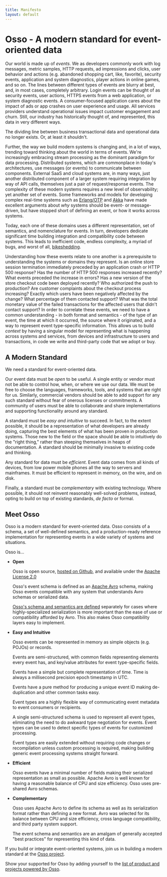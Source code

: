 ```yaml
---
title: Manifesto
layout: default
---
```


# Osso - A modern standard for event-oriented data

Our world is made up of _events_. We as developers commonly work with log
messages, metric samples, HTTP requests, ad impressions and clicks, user
behavior and actions (e.g. abandoned shopping cart, like, favorite), security
events, application and system diagnostics, player actions in online games, and
so on. The lines between different types of events are blurry at best, and, in
most cases, completely arbitrary. Login events can be thought of as security
events, user actions, HTTPS events from a web application, or system diagnostic
events. A consumer-focused application cares about the impact of ads or app
crashes on user experience and usage. All services providers understand
operational issues impact customer engagement and churn. Still, our industry has
historically thought of, and represented, this data in very different ways.

The dividing line between business transactional data and operational data no
longer exists. Or, at least it shouldn't.

Further, the way we build modern systems is changing and, in a lot of ways,
trending toward thinking about the world in terms of events. We're increasingly
embracing stream processing as the dominant paradigm for data processing.
Distributed systems, which are commonplace in today's architectures, use
messages (or events) to communicate between components. External SaaS and cloud
systems are, in many ways, just another distributed component of a larger system
requiring integration by way of API calls, themselves just a pair of
request/response events. The complexity of these modern systems requires a new
level of observability; yet another set of events. Some frameworks and models
for developing complex real-time systems such as [Erlang/OTP][erlang] and
[Akka][akka] have made excellent arguments about _why_ systems should be event-
or message-driven, but have stopped short of defining an event, or how it works
across systems.

[erlang]: https://www.erlang.org/
[akka]: http://akka.io/

Today, each one of these domains uses a different representation, set of
semantics, and nomenclature for events. In turn, developers dedicate significant
time building integration and compatibility code between systems. This leads to
inefficient code, endless complexity, a myriad of bugs, and worst of all,
[bikeshedding][law-of-triviality].

[law-of-triviality]: https://en.wikipedia.org/wiki/Law_of_triviality

Understanding how these events relate to one another is a prerequisite to
understanding the systems or domains they represent. Is an online store session
termination immediately preceded by an application crash or HTTP 500 response?
Has the number of HTTP 500 responses increased recently? What events preceded
the increase in errors? Has a new version of the store checkout code been
deployed recently? Who authorized the push to production? Are customer
complaints about the checkout process increasing? Exactly which users have been
negatively affected by the change? What percentage of them contacted support?
What was the total monetary value of the failed transactions for the affected
users that didn't contact support? In order to correlate these events, we need
to have a common understanding - in both format and semantics - of the type of
an event, the time at which it occurred, the source where it originated, and a
way to represent event type-specific information. This allows us to build
_context_ by having a singular model for representing what is happening across
systems and services, from devices and infrastructure to users and transactions,
in code we write and third-party code that we adopt or buy.

## A Modern Standard

We need a standard for event-oriented data.

Our event data must be _open_ to be useful. A single entity or vendor must not
be able to control how, when, or where we use our data. We must be free to
choose the languages, frameworks, tools, and systems that are right for us.
Similarly, commercial vendors should be able to add support for any such
standard without fear of onerous licenses or commitments. A community of users
must be able to collaborate and share implementations and supporting
functionality around any standard.

A standard must be _easy and intuitive_ to succeed. In fact, to the extent
possible, it should be a representation of what developers are already doing,
capturing the best elements of what has been proven in production systems. Those
new to the field or the space should be able to intuitively do the "right
thing," rather than steeping themselves in heaps of documentation. A standard
should be minimally invasive to existing code and thinking.

Any standard for data must be _efficient_. Event data comes from all kinds of
devices, from low power mobile phones all the way to servers and mainframes. It
must be efficient to represent in memory, on the wire, and on disk.

Finally, a standard must be _complementary_ with existing technology. Where
possible, it should not reinvent reasonably well-solved problems, instead,
opting to build on top of existing standards, _de facto_ or formal.

## Meet Osso

Osso is a modern standard for event-oriented data. Osso consists of a schema, a
set of well-defined semantics, and a production-ready reference implementation
for representing events in a wide variety of systems and situations.

Osso is...

* **Open**

  Osso is open source, [hosted on Github][osso-github], and available under the
  [Apache License 2.0][osso-license]

  Osso's event schema is defined as an [Apache Avro][apache-avro] schema, making
  Osso events compatible with any system that understands Avro schemas or
  serialized data.

  [Osso's schema and semantics are defined][osso-readme] separately for cases
  where highly-specialized serialization is more important than the ease of use
  or compatibility afforded by Avro. This also makes Osso compatibility layers
  easy to implement.

[osso-github]: https://github.com/osso-project/osso
[osso-license]: https://github.com/osso-project/osso/blob/master/LICENSE
[apache-avro]: http://avro.apache.org/
[osso-readme]: https://github.com/osso-project/osso/blob/master/README.md

* **Easy and Intuitive**

  Osso events can be represented in memory as simple objects (e.g. POJOs) or
  records.

  Events are semi-structured, with common fields representing elements every
  event has, and key/value attributes for event type-specific fields.

  Events have a simple but complete representation of time. Time is always a
  millisecond precision epoch timestamp in UTC.

  Events have a pure method for producing a unique event ID making
  de-duplication and other common tasks easy.

  Event types are a highly flexible way of communicating event metadata to
  event consumers or recipients.

  A single semi-structured schema is used to represent all event types,
  eliminating the need to do awkward type negotiation for events. Event types
  can be used to detect specific types of events for customized processing.

  Event types are easily extended without requiring code changes or
  recompilation unless custom processing is required, making building generic
  event processing systems straight forward.

* **Efficient**

  Osso events have a minimal number of fields making their serialized
  representation as small as possible. Apache Avro is well known for having a
  reasonable balance of CPU and size efficiency. Osso uses pre-shared Avro
  schemas.

* **Complementary**

  Osso uses Apache Avro to define its schema as well as its serialization
  format rather than defining a new format. Avro was selected for its balance
  between CPU and size efficiency, cross language compatibility, and third party
  system support.

  The event schema and semantics are an amalgam of generally accepted "best
  practices" for representing this kind of data.

If you build or integrate event-oriented systems, join us in building a
modern standard at the [Osso project][osso-github].

Show your supported for Osso by adding yourself to the [list of product and
projects powered by Osso][osso-poweredby].

[osso-poweredby]: https://github.com/osso-project/osso-project.github.io/blob/master/powered-by.md
